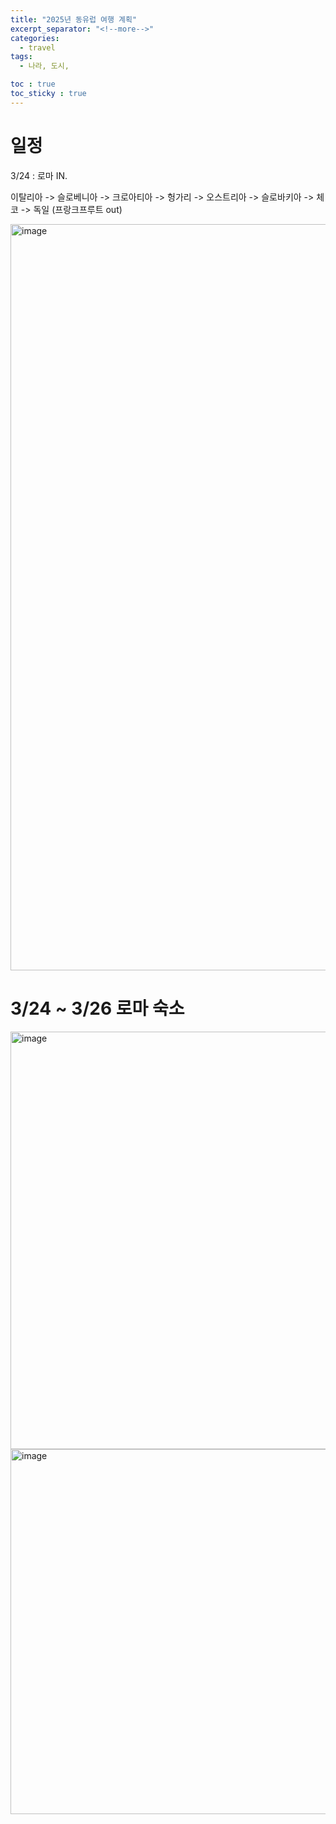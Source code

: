 ```yaml
---
title: "2025년 동유럽 여행 계획"
excerpt_separator: "<!--more-->"
categories:
  - travel
tags:
  - 나라, 도시, 

toc : true
toc_sticky : true
---
```



# 일정 
3/24 : 로마 IN.   

이탈리아 -> 슬로베니아 -> 크로아티아 -> 헝가리 -> 오스트리아 -> 슬로바키아 -> 체코 -> 독일 (프랑크프루트 out)

<img width="1194" alt="image" src="https://github.com/user-attachments/assets/10a7b570-55b6-42f8-9df9-0e1896bc2faf" />

# 3/24 ~ 3/26 로마 숙소
<img width="668" alt="image" src="https://github.com/user-attachments/assets/a1d53f15-c860-4a9a-abe0-3a16672c82bf" />
<img width="584" alt="image" src="https://github.com/user-attachments/assets/40f56103-420b-4aa4-a09d-893bd12bf0ed" />
